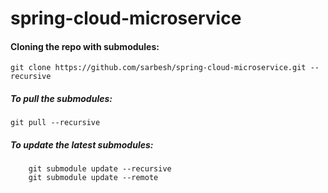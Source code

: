 # spring-cloud-microservice

#### Cloning the repo with submodules: 
``` git clone https://github.com/sarbesh/spring-cloud-microservice.git --recursive ```

##### To pull the submodules:
``` git pull --recursive ```

##### To update the latest submodules:
``` 
    git submodule update --recursive 
    git submodule update --remote
    
```

